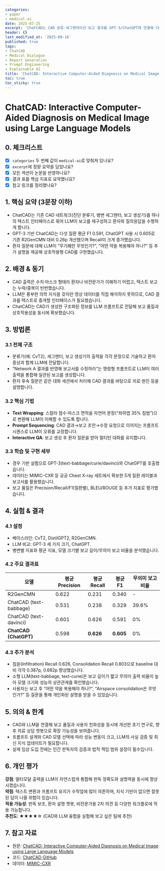 ```yaml
---
categories:
- paper
- medical-ai
date: 2025-07-25
excerpt: 'ChatCAD는 CAD 분류·세그멘테이션·보고 결과를 GPT-3/ChatGPT에 연결해 다섯 질환 평균 F1 0.591→0.605, 침윤 재현율 0.626, 농축 재현율 0.803 등 보고 정확도를 크게 개선하면서 환자 질의응답까지 지원합니다.'
header: {}
last_modified_at: '2025-09-16'
published: true
tags:
- ChatCAD
- Medical Dialogue
- Report Generation
- Prompt Engineering
- Explainable AI
title: 'ChatCAD: Interactive Computer-Aided Diagnosis on Medical Image using Large Language Models'
toc: true
toc_sticky: true
---
```

# ChatCAD: Interactive Computer-Aided Diagnosis on Medical Image using Large Language Models

## 0. 체크리스트
- [x] `categories` 두 번째 값이 `medical-ai`로 맞춰져 있나요?
- [x] `excerpt`에 정량 요약을 담았나요?
- [x] 모든 섹션이 논문을 반영하나요?
- [x] 결과 표를 핵심 지표로 요약했나요?
- [x] 참고 링크를 정리했나요?

## 1. 핵심 요약 (3문장 이하)
- ChatCAD는 기존 CAD 네트워크(진단 분류기, 병변 세그멘터, 보고 생성기)를 하나의 텍스트 인터페이스로 묶어 LLM이 보고를 재구성하고 환자와 질의응답을 수행하게 합니다.
- GPT-3 기반 ChatCAD는 다섯 질환 평균 F1 0.591, ChatGPT 사용 시 0.605로 기존 R2GenCMN 대비 0.26p 개선했으며 Recall이 크게 증가했습니다.
- 환자 질문에 대해 LLM이 “무기폐란 무엇인가?”, “어떤 약을 복용해야 하나?” 등 추가 설명을 제공해 상호작용형 CAD를 구현했습니다.

## 2. 배경 & 동기
- CAD 출력은 수치·마스크 형태라 환자나 비전문가가 이해하기 어렵고, 텍스트 보고는 누락/중복이 빈번했습니다.
- LLM은 풍부한 의학 지식을 갖지만 영상 데이터를 직접 해석하지 못하므로, CAD 결과를 텍스트로 중개할 인터페이스가 필요했습니다.
- ChatCAD는 CAD가 생성한 구조화된 정보를 LLM 프롬프트로 전달해 보고 품질과 상호작용성을 동시에 확보했습니다.

## 3. 방법론
### 3.1 전체 구조
- 분류기(예: CvT2), 세그멘터, 보고 생성기의 출력을 각각 문장으로 기술하고 환자 증상과 함께 LLM에 전달합니다.
- “Network A 결과를 반영해 보고서를 수정하라”는 명령형 프롬프트로 LLM이 여러 출력을 통합해 일관된 보고를 생성합니다.
- 환자 후속 질문은 같은 대화 세션에서 처리해 CAD 결과를 바탕으로 치료·원인 등을 설명합니다.

### 3.2 핵심 기법
- **Text Wrapping**: 스칼라 점수·마스크 면적을 자연어 문장(“좌하엽 35% 침범”)으로 변환해 LLM이 이해할 수 있도록 합니다.
- **Prompt Sequencing**: CAD 결과→보고 초안→수정 요청으로 이어지는 프롬프트 시퀀스로 LLM이 오류를 교정합니다.
- **Interactive QA**: 보고 생성 후 환자 질문을 받아 멀티턴 대화를 유지합니다.

### 3.3 학습 및 구현 세부
- 경우 기반 실험으로 GPT-3(text-babbage/curie/davinci)와 ChatGPT를 호출했습니다.
- 데이터는 MIMIC-CXR 등 공공 Chest X-ray 세트에서 확보한 5개 질환 레이블과 보고서를 활용했습니다.
- 보고 품질은 Precision/Recall/F1(질환별), BLEU/ROUGE 등 추가 지표로 평가했습니다.

## 4. 실험 & 결과
### 4.1 설정
- 베이스라인: CvT2, DistilGPT2, R2GenCMN.
- LLM 비교: GPT-3 세 가지 크기, ChatGPT.
- 병변별 지표와 평균 지표, 모델 크기별 보고 길이/무의미 보고 비율을 분석했습니다.

### 4.2 주요 결과표
| 모델 | 평균 Precision | 평균 Recall | 평균 F1 | 무의미 보고 비율 |
| --- | --- | --- | --- | --- |
| R2GenCMN | 0.622 | 0.231 | 0.340 | - |
| ChatCAD (text-babbage) | 0.531 | 0.238 | 0.329 | 39.6% |
| ChatCAD (text-davinci) | 0.601 | 0.626 | 0.591 | 0% |
| **ChatCAD (ChatGPT)** | 0.598 | **0.626** | **0.605** | 0% |

### 4.3 추가 분석
- 침윤(Infiltration) Recall 0.626, Consolidation Recall 0.803으로 baseline 대비 각각 0.387p, 0.682p 향상했습니다.
- 소형 LLM(text-babbage, text-curie)은 보고 길이가 짧고 무의미 출력 비율이 높아 모델 크기와 성능의 상관관계를 확인했습니다.
- 사용자는 보고 후 “어떤 약을 복용해야 하나?”, “Airspace consolidation은 무엇인가?” 등 질문을 통해 개인화된 설명을 받을 수 있었습니다.

## 5. 의의 & 한계
- CAD와 LLM을 연결해 보고 품질과 사용자 친화성을 동시에 개선한 초기 연구로, 향후 의료 상담 챗봇으로 확장 가능성을 보여줍니다.
- 프롬프트 설계와 CAD 모델 선택에 따라 성능 변동이 크고, LLM의 사실 검증 및 최신 지식 업데이트가 필요합니다.
- 실제 임상 도입 전에는 인간 판독자의 검증과 법적 책임 범위 설정이 필수입니다.

## 6. 개인 평가
**강점**: 멀티모달 출력을 LLM이 자연스럽게 통합해 판독 정확도와 설명력을 동시에 향상시켰습니다.  
**약점**: 텍스트 변환과 프롬프트 유지가 수작업에 많이 의존하며, 지식 기반이 없으면 잘못된 답이 나올 위험이 있습니다.  
**적용 가능성**: 판독 보조, 환자 설명 챗봇, 비전문가용 2차 의견 등 다양한 워크플로에 적용 가능합니다.  
**추천도**: ★★★★☆ (CAD와 LLM 융합을 실험해 보고 싶은 팀에 추천)

## 7. 참고 자료
- 원문: [ChatCAD: Interactive Computer-Aided Diagnosis on Medical Image using Large Language Models](https://arxiv.org/abs/2302.07257)
- 코드: [ChatCAD GitHub](https://github.com/ShanghaiTechAI/ChatCAD)
- 데이터: [MIMIC-CXR](https://physionet.org/content/mimic-cxr/)

